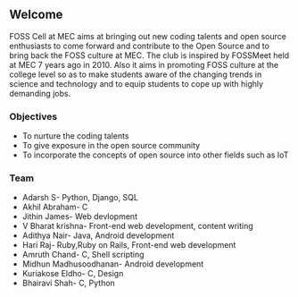 ## Welcome
FOSS Cell at MEC aims at bringing out new coding talents and open source enthusiasts to come forward and contribute to the Open Source and to bring back the FOSS culture at MEC. The club is inspired by FOSSMeet held at MEC 7 years ago in 2010. Also it aims in promoting FOSS culture at the college level so as to make students aware of the changing trends in science and technology and to equip students to cope up with highly demanding jobs.

### Objectives
* To nurture the coding talents 
* To give exposure in the open source community
* To incorporate the concepts of open source into other fields such as IoT

### Team
* Adarsh S- Python, Django, SQL
* Akhil Abraham- C
* Jithin James- Web devlopment
* V Bharat krishna- Front-end web development, content writing
* Adithya Nair- Java, Android development
* Hari Raj- Ruby,Ruby on Rails, Front-end web development
* Amruth Chand- C, Shell scripting
* Midhun Madhusoodhanan- Android development
* Kuriakose Eldho- C, Design
* Bhairavi Shah- C, Python
